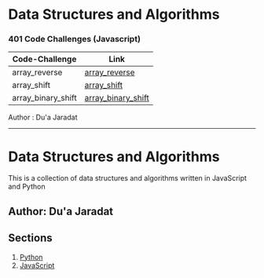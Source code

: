 # Data Structures and Algorithms



### 401 Code Challenges (Javascript)
|**Code-Challenge**    |**Link**    |
| ----------- | ----------- |
|  array_reverse  |[array_reverse](https://github.com/duajaradat/data-structures-and-algorithms/blob/array-reverse/code-challenge-python/README.md)                      |
|  array_shift  |[array_shift](https://github.com/duajaradat/data-structures-and-algorithms/tree/array-insert-shift/python/array_shift)                      |
|  array_binary_shift  |[array_binary_shift](https://github.com/duajaradat/data-structures-and-algorithms/tree/array-binary-search/python/array_binary_search)                      |


Author : Du'a Jaradat

---
# Data Structures and Algorithms

This is a collection of data structures and algorithms written in JavaScript and Python

## Author: Du'a Jaradat

## Sections

1. [ Python](https://github.com/duajaradat/data-structures-and-algorithms/blob/main/python/README.md)
1. [ JavaScript](https://github.com/duajaradat/data-structures-and-algorithms/blob/main/javascript/code-challenges/README.md)





